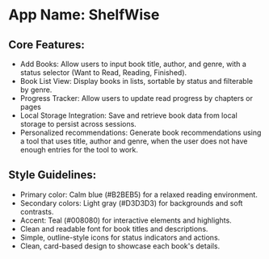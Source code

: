 # **App Name**: ShelfWise

## Core Features:

- Add Books: Allow users to input book title, author, and genre, with a status selector (Want to Read, Reading, Finished).
- Book List View: Display books in lists, sortable by status and filterable by genre.
- Progress Tracker: Allow users to update read progress by chapters or pages
- Local Storage Integration: Save and retrieve book data from local storage to persist across sessions.
- Personalized recommendations: Generate book recommendations using a tool that uses title, author and genre, when the user does not have enough entries for the tool to work.

## Style Guidelines:

- Primary color: Calm blue (#B2BEB5) for a relaxed reading environment.
- Secondary colors: Light gray (#D3D3D3) for backgrounds and soft contrasts.
- Accent: Teal (#008080) for interactive elements and highlights.
- Clean and readable font for book titles and descriptions.
- Simple, outline-style icons for status indicators and actions.
- Clean, card-based design to showcase each book's details.